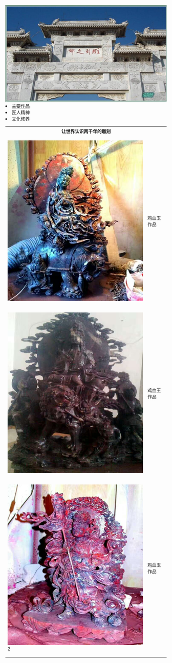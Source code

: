 
<html>
<head>
<meta charset="utf-8"/>
         
	      	
<img src="https://github.com/liruida/cangku1/blob/master/5.jpg?raw=true" width="1400px" height="300px">
<li><a href="https://liruida.github.io/weixin/">主要作品</a></li>

<li>匠人精神</li>
<li><a href="#">文化修养</a></li>
<table>
<tr>
<th colspan="2">让世界认识两千年的雕刻</th>
</tr>
<tr>
<td><p> <img src="https://github.com/liruida/cangku1/blob/master/3.jpg?raw=true" width="600" height="500" /></p>
</td>
<td>鸡血玉作品</td>
</tr>

<tr>
<td><p> <img src="https://github.com/liruida/cangku1/blob/master/1.jpg?raw=true" width="600" height="500" /></p>
</td>
<td>鸡血玉作品</td>
</tr>
<tr>
<td><p> <img src="https://github.com/liruida/cangku1/blob/master/4.jpg?raw=true" width="600" height="500" />2</p>
</td>
<td>鸡血玉作品</td>
</tr>

					
      
      
  </body>
</html>

